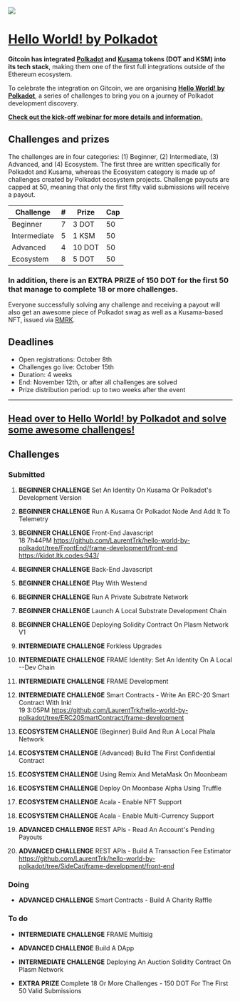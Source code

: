 ![](https://user-images.githubusercontent.com/48550657/95865108-8f7b9b80-0d66-11eb-97c5-e52360f196f8.png)


# [Hello World! by Polkadot](https://gitcoin.co/hackathon/polkadot/onboard?utm_source=github&utm_medium=referral&utm_campaign=hello+world)

**Gitcoin has integrated [Polkadot](https://polkadot.network/) and [Kusama](https://kusama.network/) tokens (DOT and KSM) into its tech stack**, making them one of the first full integrations outside of the Ethereum ecosystem.

To celebrate the integration on Gitcoin, we are organising **[Hello World! by Polkadot](https://gitcoin.co/hackathon/polkadot/onboard?utm_source=github&utm_medium=referral&utm_campaign=hello+world)**, a series of challenges to bring you on a journey of Polkadot development discovery.

**[Check out the kick-off webinar for more details and information.](https://www.crowdcast.io/e/gitcoin-hello-world-by-polkadot)**

## Challenges and prizes 

The challenges are in four categories: (1) Beginner, (2) Intermediate, (3) Advanced, and (4) Ecosystem. The first three are written specifically for Polkadot and Kusama, whereas the Ecosystem category is made up of challenges created by Polkadot ecosystem projects. Challenge payouts are capped at 50, meaning that only the first fifty valid submissions will receive a payout.

| Challenge  | #  | Prize  | Cap  |
|---|---|---|---|
| Beginner  |  7  | 3 DOT  |  50 |
| Intermediate  | 5   | 1 KSM  | 50  |
| Advanced  | 4  | 10 DOT  | 50  |
| Ecosystem  | 8   | 5 DOT  | 50  |

### **In addition, there is an EXTRA PRIZE of 150 DOT for the first 50 that manage to complete 18 or more challenges.**

Everyone successfully solving any challenge and receiving a payout will also get an awesome piece of Polkadot swag as well as a Kusama-based NFT, issued via [RMRK](https://rmrk.app/).

## Deadlines
- Open registrations: October 8th
- Challenges go live: October 15th
- Duration: 4 weeks
- End: November 12th, or after all challenges are solved
- Prize distribution period: up to two weeks after the event

-----------------------------------------

## [Head over to Hello World! by Polkadot and solve some awesome challenges!](https://gitcoin.co/hackathon/polkadot/onboard?utm_source=github&utm_medium=referral&utm_campaign=hello+world)

## Challenges

### Submitted

1. **BEGINNER CHALLENGE** Set An Identity On Kusama Or Polkadot's Development Version
2. **BEGINNER CHALLENGE** Run A Kusama Or Polkadot Node And Add It To Telemetry
3. **BEGINNER CHALLENGE** Front-End Javascript  
18 7h44PM
https://github.com/LaurentTrk/hello-world-by-polkadot/tree/FrontEnd/frame-development/front-end
https://kidot.ltk.codes:943/

4. **BEGINNER CHALLENGE** Back-End Javascript 
5. **BEGINNER CHALLENGE** Play With Westend
6. **BEGINNER CHALLENGE** Run A Private Substrate Network
7. **BEGINNER CHALLENGE** Launch A Local Substrate Development Chain
8. **BEGINNER CHALLENGE** Deploying Solidity Contract On Plasm Network V1
9. **INTERMEDIATE CHALLENGE** Forkless Upgrades
10. **INTERMEDIATE CHALLENGE** FRAME Identity: Set An Identity On A Local --Dev Chain
11. **INTERMEDIATE CHALLENGE** FRAME Development
12. **INTERMEDIATE CHALLENGE** Smart Contracts - Write An ERC-20 Smart Contract With Ink!  
19 3:05PM
https://github.com/LaurentTrk/hello-world-by-polkadot/tree/ERC20SmartContract/frame-development

13. **ECOSYSTEM CHALLENGE** (Beginner) Build And Run A Local Phala Network
14. **ECOSYSTEM CHALLENGE** (Advanced) Build The First Confidential Contract
15. **ECOSYSTEM CHALLENGE** Using Remix And MetaMask On Moonbeam
16. **ECOSYSTEM CHALLENGE** Deploy On Moonbase Alpha Using Truffle
17. **ECOSYSTEM CHALLENGE** Acala - Enable NFT Support
18. **ECOSYSTEM CHALLENGE** Acala - Enable Multi-Currency Support
19. **ADVANCED CHALLENGE** REST APIs - Read An Account's Pending Payouts
20. **ADVANCED CHALLENGE** REST APIs - Build A Transaction Fee Estimator  
https://github.com/LaurentTrk/hello-world-by-polkadot/tree/SideCar/frame-development/front-end

### Doing
-  **ADVANCED CHALLENGE** Smart Contracts - Build A Charity Raffle


### To do
-  **INTERMEDIATE CHALLENGE** FRAME Multisig


-  **ADVANCED CHALLENGE** Build A DApp
-  **INTERMEDIATE CHALLENGE** Deploying An Auction Solidity Contract On Plasm Network


-  **EXTRA PRIZE** Complete 18 Or More Challenges - 150 DOT For The First 50 Valid Submissions

